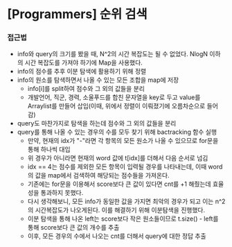# [Programmers] 순위 검색

### 접근법

-   info와 query의 크기를 봤을 때, N^2의 시간 복잡도는 될 수 없었다. NlogN 이하의 시간 복잡도를 가져야 하기에 Map을 사용했다.
-   info의 점수를 추후 이분 탐색에 활용하기 위해 정렬
-   info의 원소를 탐색하면서 나올 수 있는 모든 조합을 map에 저장
    -   info[i]를 split하여 점수와 그 외의 값들을 분리
    -   개발언어, 직군, 경력, 소울푸드를 합친 문자열을 key로 두고 value를 Arraylist를 만들어 삽입(이때, 위에서 정렬이 이뤄졌기에 오름차순으로 들어감)
-   query도 마찬가지로 탐색을 하는데 점수와 그 외의 값들을 분리
-   query를 통해 나올 수 있는 경우의 수를 모두 찾기 위해 bactracking 함수 실행
    -   만약, 현재의 idx가 "-"라면 각 항목의 모든 원소가 나올 수 있으므로 for문을 통해 하나씩 대입
    -   위 경우가 아니라면 현재의 word 값에 t[idx]를 더해서 다음 순서로 넘김
    -   idx == 4는 점수를 제외한 모든 항목이 입력될 경우를 나타내는데, 이때 word의 값을 map에서 검색하여 해당되는 점수들을 가져온다.
    -   기존에는 for문을 이용해서 score보다 큰 값이 있다면 cnt를 +1 해줬는데 효율성을 통과하지 못했다.
    -   다시 생각해보니, 모든 info가 동일한 값을 가지면 최악의 경우가 되고 이는 n^2의 시간복잡도가 나오게된다. 이를 해결하기 위해 이분탐색을 진행했다.
    -   이분 탐색을 통해 나온 left는 score보다 작은 원소들이므로 t.size() - left를 통해 score보다 큰 값의 개수를 추출
    -   이후, 모든 경우의 수에서 나오는 cnt를 더해서 query에 대한 정답 추출
